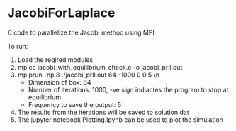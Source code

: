 # JacobiForLaplace
C code to parallelize the Jacobi method using MPI

To run: 
1. Load the reqired modules
2. mpicc jacobi_with_equilibrium_check.c -o jacobi_prll.out
3. mpiprun -np 8 ./jacobi_prll.out 64 -1000 0 0 5 \n
   - Dimension of box: 64
   - Number of iterations: 1000, -ve sign indiactes the program to stop at equilibrium
   - Frequency to save the output: 5 
4. The results from the iterations will be saved to solution.dat
5. The jupyter notebook Plotting.ipynb can be used to plot the simulation
